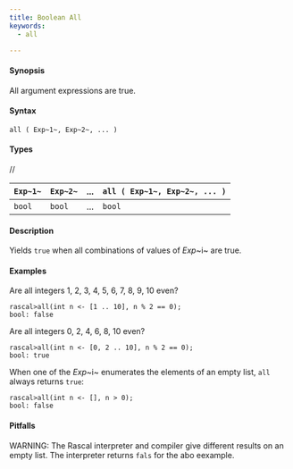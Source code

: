 ```yaml
---
title: Boolean All
keywords:
  - all

---
```


#### Synopsis

All argument expressions are true.

#### Syntax

`all ( Exp~1~, Exp~2~, ... )`

#### Types

//

| `Exp~1~` | `Exp~2~` | ... | `all ( Exp~1~, Exp~2~, ... )` |
| --- | --- | --- | --- |
|`bool`     | `bool`    | ... | `bool`                           |

#### Description

Yields `true` when all combinations of values of _Exp_~i~ are true.

#### Examples

Are all integers 1, 2, 3, 4, 5, 6, 7, 8, 9, 10 even?

```rascal-shell ,continue
rascal>all(int n <- [1 .. 10], n % 2 == 0);
bool: false
```
Are all integers 0, 2, 4, 6, 8, 10 even?

```rascal-shell ,continue
rascal>all(int n <- [0, 2 .. 10], n % 2 == 0);
bool: true
```

When one of the _Exp_~i~ enumerates the elements of an empty list, `all` always returns `true`:

```rascal-shell 
rascal>all(int n <- [], n > 0);
bool: false
```

#### Pitfalls

WARNING: The Rascal interpreter and compiler give different results on an empty list. 
The interpreter returns `fals` for the abo eexample.

